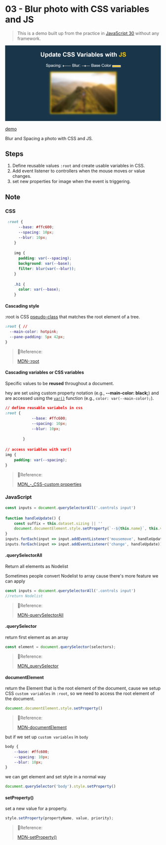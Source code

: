 # 03 - Blur photo with CSS variables and JS

> This is a demo built up from the practice in [JavaScript 30](https://github.com/wesbos/JavaScript30) without any framework.

![demo 3](../images/Demo_03.png)

[demo](https://mpragnarok.github.io/JavaScript30-Challenge/03_CSS-variables/index.html)

Blur and Spacing a photo with CSS and JS.

## Steps

1. Define reusable values `:root` and create usable variables in CSS.
2. Add event listener to controllers  when the mouse moves or value changes.
4. set new properties for image when the event is triggering.

## Note

### CSS

```css
 :root {
      --base: #ffc600;
      --spacing: 10px;
      --blur: 10px;
    }

    img {
      padding: var(--spacing);
      background: var(--base);
      filter: blur(var(--blur));
    }

    .h1 {
      color: var(--base);
    }

```



#### Cascading style

:root is CSS [pseudo-class](https://developer.mozilla.org/en-US/docs/Web/CSS/Pseudo-classes) that matches the root element of a tree.

```css
:root { // 
  --main-color: hotpink;
  --pane-padding: 5px 42px;
}
```

> 🔗Reference:
>
> [MDN-:root](https://developer.mozilla.org/en-US/docs/Web/CSS/:root)

#### Cascading variables or CSS variables

Specific values to be **reused** throughout a document.

hey are set using custom property notation (e.g., **--main-color: black;**) and are accessed using the [`var()`](https://developer.mozilla.org/en-US/docs/Web/CSS/var) function (e.g., `color: var(--main-color);`).

```css
// define reusable variabels in css
:root {
            --base: #ffc600;
            --spacing: 10px;
            --blur: 10px;

        }

// access variables with var()
img {
    padding: var(--spacing);
}
```



> 🔗Reference:
>
> [MDN_-_CSS-custom properties](https://developer.mozilla.org/en-US/docs/Web/CSS/Using_CSS_custom_properties)

### JavaScript

```js
const inputs = document.querySelectorAll('.controls input')

function handleUpdate() {
    const suffix = this.dataset.sizing || ''
    document.documentElement.style.setProperty(`--${this.name}`, this.value + suffix)
}
inputs.forEach(input => input.addEventListener('mousemove', handleUpdate))
inputs.forEach(input => input.addEventListener('change', handleUpdate))
```



#### .querySelectorAll

Return all elements as Nodelist

Sometimes people convert Nodelist to array cause there's more feature we can apply

```js
const inputs = document.querySelectorAll('.controls input')
//return Nodelist
```

> 🔗Reference:
>
> [MDN-querySelectorAll](https://developer.mozilla.org/en-US/docs/Web/API/Document/querySelectorAll)

#### .querySelector

return first element as an  array

```js
const element = document.querySelector(selectors);
```

> 🔗Reference:
>
> [MDN_querySelector](https://developer.mozilla.org/en-US/docs/Web/API/Document/querySelector)

#### documentElement

return the Element that is the root element of the document, cause we setup CSS `custom variables` in `:root`, so we need to access the root element of the document.

```js
document.documentElement.style.setProperty()
```

> 🔗Reference:
>
> [MDN-documentElement](https://developer.mozilla.org/en-US/docs/Web/API/Document/documentElement)

but if we set up `custom variables` in `body`

```css
body {
    --base: #ffc600;
    --spacing: 10px;
    --blur: 10px;
}
```

we can get element and set style in a normal way

```js
document.querySelector('body').style.setProperty()
```

#### setProperty()

set a new value for a property.

```js
style.setProperty(propertyName, value, priority);
```

>🔗Reference:
>
>[MDN-setProperty()](https://developer.mozilla.org/en-US/docs/Web/API/CSSStyleDeclaration/setProperty)